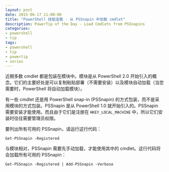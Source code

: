 ```yaml
---
layout: post
date: 2015-06-17 11:00:00
title: "PowerShell 技能连载 - 从 PSSnapin 中加载 cmdlet"
description: PowerTip of the Day - Load Cmdlets from PSSnapins
categories:
- powershell
- tip
tags:
- powershell
- tip
- powertip
- series
---
```

近期多数 cmdlet 都是包装在模块中。模块是从 PowerShell 2.0 开始引入的概念。它们的主要好处是可以复制粘贴部署（不需要安装）以及模块自动加载（当您需要时，PowerShell 将自动加载模块）。

有一些 cmdlet 还是用 PowerShell snap-in (PSSnapin) 的方式包装，而不是采用模块的方式包装。PSSnapin 是从 PowerShell 1.0 就开始引入的。PSSnapin 需要安装才能使用。而且由于它们是注册在 `HKEY_LOCAL_MACHINE` 中，所以它们安装时往往需要管理员权限。

要列出所有可用的 PSSnapin，请运行这行代码：

    Get-PSSnapin -Registered

与模块相对，PSSnapin 需要先手动加载，才能使用其中的 cmdlet。这行代码将会加载所有可用的 PSSnapin：

    Get-PSSnapin -Registered | Add-PSSnapin -Verbose

<!--本文国际来源：[Load Cmdlets from PSSnapins](http://community.idera.com/powershell/powertips/b/tips/posts/load-cmdlets-from-pssnapins)-->
